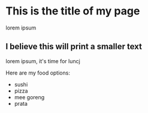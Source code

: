 # This is the title of my page

lorem ipsum

## I believe this will print a smaller text

lorem ipsum, it's time for luncj

Here are my food options:

* sushi
* pizza
* mee goreng
* prata

